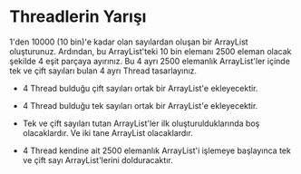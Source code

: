 # Threadlerin Yarışı

1'den 10000 (10 bin)'e kadar olan sayılardan oluşan bir ArrayList oluşturunuz. Ardından, bu ArrayList'teki 10 bin elemanı 2500 eleman olacak şekilde 4 eşit parçaya ayırınız. Bu 4 ayrı 2500 elemanlık ArrayList'ler içinde tek ve çift sayıları bulan 4 ayrı Thread tasarlayınız.

- 4 Thread bulduğu çift sayıları ortak bir ArrayList'e ekleyecektir.

- 4 Thread bulduğu tek sayıları ortak bir ArrayList'e ekleyecektir.

- Tek ve çift sayıları tutan ArrayList'ler ilk oluşturulduklarında boş olacaklardır. Ve iki tane ArrayList olacaklardır.

- 4 Thread kendine ait 2500 elemanlık ArrayList'i işlemeye başlayınca tek ve çift sayı ArrayList'lerini dolduracaktır.
